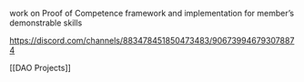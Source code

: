 work on Proof of Competence framework and implementation for member’s demonstrable skills

https://discord.com/channels/883478451850473483/906739946793078874

[[DAO Projects]]